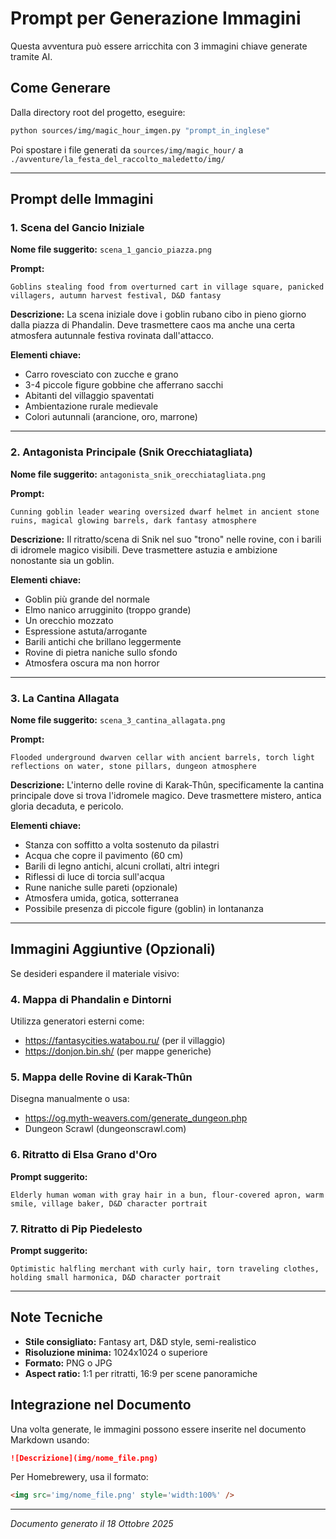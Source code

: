 # Prompt per Generazione Immagini

Questa avventura può essere arricchita con 3 immagini chiave generate tramite AI.

## Come Generare

Dalla directory root del progetto, eseguire:

```bash
python sources/img/magic_hour_imgen.py "prompt_in_inglese"
```

Poi spostare i file generati da `sources/img/magic_hour/` a `./avventure/la_festa_del_raccolto_maledetto/img/`

---

## Prompt delle Immagini

### 1. Scena del Gancio Iniziale
**Nome file suggerito:** `scena_1_gancio_piazza.png`

**Prompt:**
```
Goblins stealing food from overturned cart in village square, panicked villagers, autumn harvest festival, D&D fantasy
```

**Descrizione:** La scena iniziale dove i goblin rubano cibo in pieno giorno dalla piazza di Phandalin. Deve trasmettere caos ma anche una certa atmosfera autunnale festiva rovinata dall'attacco.

**Elementi chiave:**
- Carro rovesciato con zucche e grano
- 3-4 piccole figure gobbine che afferrano sacchi
- Abitanti del villaggio spaventati
- Ambientazione rurale medievale
- Colori autunnali (arancione, oro, marrone)

---

### 2. Antagonista Principale (Snik Orecchiatagliata)
**Nome file suggerito:** `antagonista_snik_orecchiatagliata.png`

**Prompt:**
```
Cunning goblin leader wearing oversized dwarf helmet in ancient stone ruins, magical glowing barrels, dark fantasy atmosphere
```

**Descrizione:** Il ritratto/scena di Snik nel suo "trono" nelle rovine, con i barili di idromele magico visibili. Deve trasmettere astuzia e ambizione nonostante sia un goblin.

**Elementi chiave:**
- Goblin più grande del normale
- Elmo nanico arrugginito (troppo grande)
- Un orecchio mozzato
- Espressione astuta/arrogante
- Barili antichi che brillano leggermente
- Rovine di pietra naniche sullo sfondo
- Atmosfera oscura ma non horror

---

### 3. La Cantina Allagata
**Nome file suggerito:** `scena_3_cantina_allagata.png`

**Prompt:**
```
Flooded underground dwarven cellar with ancient barrels, torch light reflections on water, stone pillars, dungeon atmosphere
```

**Descrizione:** L'interno delle rovine di Karak-Thûn, specificamente la cantina principale dove si trova l'idromele magico. Deve trasmettere mistero, antica gloria decaduta, e pericolo.

**Elementi chiave:**
- Stanza con soffitto a volta sostenuto da pilastri
- Acqua che copre il pavimento (60 cm)
- Barili di legno antichi, alcuni crollati, altri integri
- Riflessi di luce di torcia sull'acqua
- Rune naniche sulle pareti (opzionale)
- Atmosfera umida, gotica, sotterranea
- Possibile presenza di piccole figure (goblin) in lontananza

---

## Immagini Aggiuntive (Opzionali)

Se desideri espandere il materiale visivo:

### 4. Mappa di Phandalin e Dintorni
Utilizza generatori esterni come:
- https://fantasycities.watabou.ru/ (per il villaggio)
- https://donjon.bin.sh/ (per mappe generiche)

### 5. Mappa delle Rovine di Karak-Thûn
Disegna manualmente o usa:
- https://og.myth-weavers.com/generate_dungeon.php
- Dungeon Scrawl (dungeonscrawl.com)

### 6. Ritratto di Elsa Grano d'Oro
**Prompt suggerito:**
```
Elderly human woman with gray hair in a bun, flour-covered apron, warm smile, village baker, D&D character portrait
```

### 7. Ritratto di Pip Piedelesto
**Prompt suggerito:**
```
Optimistic halfling merchant with curly hair, torn traveling clothes, holding small harmonica, D&D character portrait
```

---

## Note Tecniche

- **Stile consigliato:** Fantasy art, D&D style, semi-realistico
- **Risoluzione minima:** 1024x1024 o superiore
- **Formato:** PNG o JPG
- **Aspect ratio:** 1:1 per ritratti, 16:9 per scene panoramiche

## Integrazione nel Documento

Una volta generate, le immagini possono essere inserite nel documento Markdown usando:

```markdown
![Descrizione](img/nome_file.png)
```

Per Homebrewery, usa il formato:

```markdown
<img src='img/nome_file.png' style='width:100%' />
```

---

*Documento generato il 18 Ottobre 2025*

